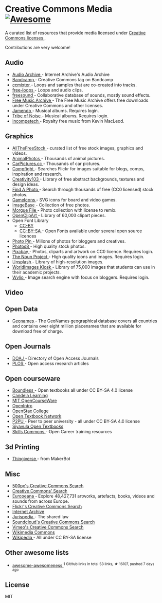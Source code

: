 <h1>
 Creative Commons Media
 <a href="https://github.com/sindresorhus/awesome">
  <img alt="Awesome" src="https://cdn.rawgit.com/sindresorhus/awesome/d7305f38d29fed78fa85652e3a63e154dd8e8829/media/badge.svg"/>
 </a>
</h1>
<p>
 A curated list of resources that provide media licensed under
 <a href="https://creativecommons.org/licenses/">
  Creative Commons licenses
 </a>
 .
</p>
<p>
 Contributions are very welcome!
</p>
<h2>
 Audio
</h2>
<ul>
 <li>
  <a href="https://archive.org/details/audio">
   Audio Archive
  </a>
  - Internet Archive's Audio Archive
 </li>
 <li>
  <a href="https://bandcamp.com/tag/creative-commons">
   Bandcamp
  </a>
  - Creative Commons tag on Bandcamp
 </li>
 <li>
  <a href="http://ccmixter.org/">
   ccmixter
  </a>
  - Loops and samples that are co-created into tracks.
 </li>
 <li>
  <a href="http://free-loops.com/">
   free-loops
  </a>
  - Loops and audio clips.
 </li>
 <li>
  <a href="http://www.freesound.org/">
   freesound
  </a>
  - Collaborative database of sounds, mostly sound effects.
 </li>
 <li>
  <a href="https://www.freemusicarchive.org/">
   Free Music Archive
  </a>
  - The Free Music Archive offers free downloads under Creative Commons and other licenses.
 </li>
 <li>
  <a href="http://jamendo.com">
   Jamendo
  </a>
  - Musical albums. Requires login.
 </li>
 <li>
  <a href="http://www.tribeofnoise.com/">
   Tribe of Noise
  </a>
  - Musical albums. Requires login.
 </li>
 <li>
  <a href="http://incompetech.com/music/">
   Incompetech
  </a>
  - Royalty free music from Kevin MacLeod.
 </li>
</ul>
<h2>
 Graphics
</h2>
<ul>
 <li>
  <a href="http://allthefreestock.com/">
   AllTheFreeStock
  </a>
  - curated list of free stock images, graphics and videos.
 </li>
 <li>
  <a href="http://animalphotos.info/a/">
   AnimalPhotos
  </a>
  - Thousands of animal pictures.
 </li>
 <li>
  <a href="http://carpictures.cc/cars/photo/">
   CarPictures.cc
  </a>
  - Thousands of car pictures.
 </li>
 <li>
  <a href="http://www.compfight.com/">
   Compfight
  </a>
  - Searches Flickr for images suitable for blogs, comps, inspiration and research.
 </li>
 <li>
  <a href="http://creativity103.com/">
   Creativity103
  </a>
  - Library of free abstract backgrounds, textures and design ideas.
 </li>
 <li>
  <a href="http://finda.photo/">
   Find A Photo
  </a>
  - Search through thousands of free (CC0 licensed) stock photos.
 </li>
 <li>
  <a href="http://game-icons.net/">
   GameIcons
  </a>
  - SVG icons for board and video games.
 </li>
 <li>
  <a href="http://imagebase.net/">
   ImageBase
  </a>
  - Collection of free photos.
 </li>
 <li>
  <a href="http://www.morguefile.com/archive/">
   Morgue File
  </a>
  - Photo collection with license to remix.
 </li>
 <li>
  <a href="https://openclipart.org/">
   OpenClipArt
  </a>
  - Library of 60,000 clipart pieces.
 </li>
 <li>
  Open Font Library
  <ul>
   <li>
    <a href="https://fontlibrary.org/en/search?license=CC-BY">
     CC-BY
    </a>
   </li>
   <li>
    <a href="https://fontlibrary.org/en/search?license=CC-BY-SA">
     CC-BY-SA
    </a>
    - Open Fonts available under several open source licences
   </li>
  </ul>
 </li>
 <li>
  <a href="http://photopin.com/">
   Photo Pin
  </a>
  - Milions of photos for bloggers and creatives.
 </li>
 <li>
  <a href="http://photos8.com/">
   Photos8
  </a>
  - High quality stock photos.
 </li>
 <li>
  <a href="https://pixabay.com/">
   Pixabay
  </a>
  - Photos, cliparts and artwork on CC0 licence. Requires login.
 </li>
 <li>
  <a href="http://thenounproject.com/">
   The Noun Project
  </a>
  - High quality icons and images. Requires login.
 </li>
 <li>
  <a href="https://unsplash.com/">
   Unsplash
  </a>
  - Library of high-resolution images.
 </li>
 <li>
  <a href="http://worldimages.sjsu.edu/">
   WorldImages Kiosk
  </a>
  - Library of 75,000 images that students can use in their academic projects.
 </li>
 <li>
  <a href="http://wylio.com/">
   Wylio
  </a>
  - Image search engine with focus on bloggers. Requires login.
 </li>
</ul>
<h2>
 Video
</h2>
<h2>
 Open Data
</h2>
<ul>
 <li>
  <a href="http://www.geonames.org/">
   Geonames
  </a>
  - The GeoNames geographical database covers all countries and contains over eight million placenames that are available for download free of charge.
 </li>
</ul>
<h2>
 Open Journals
</h2>
<ul>
 <li>
  <a href="https://doaj.org/">
   DOAJ
  </a>
  - Directory of Open Access Journals
 </li>
 <li>
  <a href="https://www.plos.org/">
   PLOS
  </a>
  - Open access research articles
 </li>
</ul>
<h2>
 Open courseware
</h2>
<ul>
 <li>
  <a href="https://www.boundless.com/">
   Boundless
  </a>
  - Open textbooks all under CC BY-SA 4.0 license
 </li>
 <li>
  <a href="https://courses.candelalearning.com/catalog/lumen">
   Candela Learning
  </a>
 </li>
 <li>
  <a href="http://ocw.mit.edu">
   MIT OpenCourseWare
  </a>
 </li>
 <li>
  <a href="https://www.openintro.org/">
   OpenIntro
  </a>
 </li>
 <li>
  <a href="https://www.openstaxcollege.org/">
   OpenStax College
  </a>
 </li>
 <li>
  <a href="http://open.umn.edu/opentextbooks/">
   Open Textbook Network
  </a>
 </li>
 <li>
  <a href="https://www.p2pu.org/en/">
   P2PU
  </a>
  - Peer to peer university - all under CC BY-SA 4.0 license
 </li>
 <li>
  <a href="http://www.siyavula.com/work-oer.html#BOOKS">
   Siyavula Open Textbooks
  </a>
 </li>
 <li>
  <a href="https://www.skillscommons.org/">
   Skills Commons
  </a>
  - Open Career training resources
 </li>
</ul>
<h2>
 3d Printing
</h2>
<ul>
 <li>
  <a href="https://www.thingiverse.com/">
   Thingiverse
  </a>
  - from MakerBot
 </li>
</ul>
<h2>
 Misc
</h2>
<ul>
 <li>
  <a href="http://500px.com/creativecommons">
   500px's Creative Commons Search
  </a>
 </li>
 <li>
  <a href="http://search.creativecommons.org/">
   Creative Commons' Search
  </a>
 </li>
 <li>
  <a href="http://www.europeana.eu/portal/">
   Europeana
  </a>
  - Explore 48,427,731 artworks, artefacts, books, videos and sounds from across Europe.
 </li>
 <li>
  <a href="https://www.flickr.com/creativecommons/">
   Flickr's Creative Commons Search
  </a>
 </li>
 <li>
  <a href="https://archive.org">
   Internet Archive
  </a>
 </li>
 <li>
  <a href="http://jurispedia.org">
   Jurispedia
  </a>
  - The shared law
 </li>
 <li>
  <a href="https://soundcloud.com/search/sounds?filter.license=to_share">
   Soundcloud's Creative Commons Search
  </a>
 </li>
 <li>
  <a href="http://vimeo.com/creativecommons">
   Vimeo's Creative Commons Search
  </a>
 </li>
 <li>
  <a href="http://commons.wikimedia.org/">
   Wikimedia Commons
  </a>
 </li>
 <li>
  <a href="https://wikipedia.org">
   Wikipedia
  </a>
  - All under CC BY-SA license
 </li>
</ul>
<h2>
 Other awesome lists
</h2>
<ul>
 <li>
  <a href="https://github.com/bayandin/awesome-awesomeness">
   awesome-awesomeness
  </a>
  <sup>
   1 GitHub links in total 53 links, &#9733 16107, pushed 7 days ago
  </sup>
 </li>
</ul>
<h2>
 License
</h2>
<p>
 MIT
</p>
